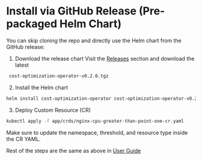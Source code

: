 #  Install via GitHub Release (Pre-packaged Helm Chart)
You can skip cloning the repo and directly use the Helm chart from the GitHub release:

1. Download the release chart
Visit the [Releases](https://github.com/jothikaaravindhan/kubernetes-cost-optimization-operator/releases/tag/v0.2.0) section and download the latest
```bash
 cost-optimization-operator-v0.2.0.tgz
```
2. Install the Helm chart
```bash
helm install cost-optimization-operator cost-optimization-operator-v0.2.0.tgz
```
3. Deploy Custom Resource (CR)
```bash
kubectl apply -f app/crds/nginx-cpu-greater-than-point-one-cr.yaml
```
Make sure to update the namespace, threshold, and resource type inside the CR YAML.

Rest of the steps are the same as above in [User Guide](User-Guide.md)
